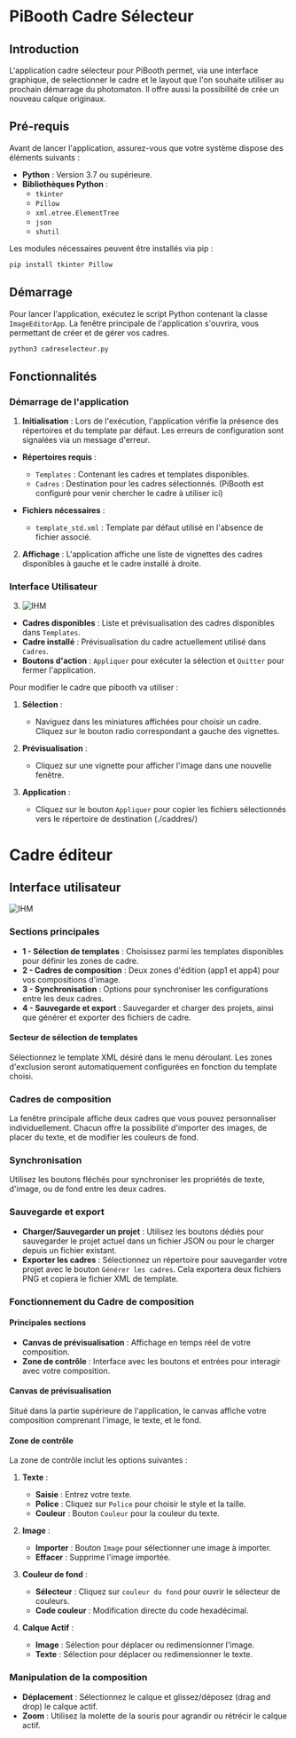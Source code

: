 # PiBooth Cadre Sélecteur

## Introduction

L'application cadre sélecteur pour PiBooth permet, via une interface graphique, de selectionner le cadre et le layout que l'on souhaite utiliser au prochain démarrage du photomaton.
Il offre aussi la possibilité de crée un nouveau calque originaux.

## Pré-requis

Avant de lancer l'application, assurez-vous que votre système dispose des éléments suivants :

- **Python** : Version 3.7 ou supérieure.
- **Bibliothèques Python** : 
  - `tkinter`
  - `Pillow`
  - `xml.etree.ElementTree`
  - `json`
  - `shutil`

Les modules nécessaires peuvent être installés via pip :
```bash 
pip install tkinter Pillow
```

## Démarrage

Pour lancer l'application, exécutez le script Python contenant la classe `ImageEditorApp`. La fenêtre principale de l'application s'ouvrira, vous permettant de créer et de gérer vos cadres.

```bash 
python3 cadreselecteur.py
```
## Fonctionnalités

### Démarrage de l'application

1. **Initialisation** : Lors de l'exécution, l'application vérifie la présence des répertoires et du template par défaut. Les erreurs de configuration sont signalées via un message d'erreur.

- **Répertoires requis** :
  - `Templates` : Contenant les cadres et templates disponibles.
  - `Cadres` : Destination pour les cadres sélectionnés. (PiBooth est configuré pour venir chercher le cadre à utiliser ici)

- **Fichiers nécessaires** :
  - `template_std.xml` : Template par défaut utilisé en l'absence de fichier associé.

2. **Affichage** : L'application affiche une liste de vignettes des cadres disponibles à gauche et le cadre installé à droite.

### Interface Utilisateur

3. ![IHM](https://github.com/Nico31Fr/cadreSelecteur/tree/main/CadreEditeur/resources/IHM_selecteur.png)

- **Cadres disponibles** : Liste et prévisualisation des cadres disponibles dans `Templates`.
- **Cadre installé** : Prévisualisation du cadre actuellement utilisé dans `Cadres`.
- **Boutons d'action** : `Appliquer` pour exécuter la sélection et `Quitter` pour fermer l'application.

Pour modifier le cadre que pibooth va utiliser :

1. **Sélection** :
   - Naviguez dans les miniatures affichées pour choisir un cadre. Cliquez sur le bouton radio correspondant a gauche des vignettes.

2. **Prévisualisation** :
   - Cliquez sur une vignette pour afficher l'image dans une nouvelle fenêtre.

3. **Application** :
   - Cliquez sur le bouton `Appliquer` pour copier les fichiers sélectionnés vers le répertoire de destination (./caddres/)

# Cadre éditeur

## Interface utilisateur
![IHM](https://github.com/Nico31Fr/cadreSelecteur/tree/main/CadreEditeur/resources/IHM_editeur.png)
### Sections principales

- **1 - Sélection de templates** : Choisissez parmi les templates disponibles pour définir les zones de cadre.
- **2 - Cadres de composition** : Deux zones d'édition (app1 et app4) pour vos compositions d'image.
- **3 - Synchronisation** : Options pour synchroniser les configurations entre les deux cadres.
- **4 - Sauvegarde et export** : Sauvegarder et charger des projets, ainsi que générer et exporter des fichiers de cadre.

#### Secteur de sélection de templates

Sélectionnez le template XML désiré dans le menu déroulant. Les zones d'exclusion seront automatiquement configurées en fonction du template choisi.

### Cadres de composition

La fenêtre principale affiche deux cadres que vous pouvez personnaliser individuellement. Chacun offre la possibilité d'importer des images, de placer du texte, et de modifier les couleurs de fond.

### Synchronisation

Utilisez les boutons fléchés pour synchroniser les propriétés de texte, d'image, ou de fond entre les deux cadres. 

### Sauvegarde et export

- **Charger/Sauvegarder un projet** : Utilisez les boutons dédiés pour sauvegarder le projet actuel dans un fichier JSON ou pour le charger depuis un fichier existant.
- **Exporter les cadres** : Sélectionnez un répertoire pour sauvegarder votre projet avec le bouton `Générer les cadres`. Cela exportera deux fichiers PNG et copiera le fichier XML de template.

### Fonctionnement du Cadre de composition

#### Principales sections

- **Canvas de prévisualisation** : Affichage en temps réel de votre composition.
- **Zone de contrôle** : Interface avec les boutons et entrées pour interagir avec votre composition.

#### Canvas de prévisualisation

Situé dans la partie supérieure de l'application, le canvas affiche votre composition comprenant l'image, le texte, et le fond.

#### Zone de contrôle

La zone de contrôle inclut les options suivantes :

1. **Texte** :
   - **Saisie** : Entrez votre texte.
   - **Police** : Cliquez sur `Police` pour choisir le style et la taille.
   - **Couleur** : Bouton `Couleur` pour la couleur du texte.

2. **Image** :
   - **Importer** : Bouton `Image` pour sélectionner une image à importer.
   - **Effacer** : Supprime l'image importée.

3. **Couleur de fond** :
   - **Sélecteur** : Cliquez sur `couleur du fond` pour ouvrir le sélecteur de couleurs.
   - **Code couleur** : Modification directe du code hexadécimal.

4. **Calque Actif** :
   - **Image** : Sélection pour déplacer ou redimensionner l'image.
   - **Texte** : Sélection pour déplacer ou redimensionner le texte.

### Manipulation de la composition

- **Déplacement** : Sélectionnez le calque et glissez/déposez (drag and drop) le calque actif.
- **Zoom** : Utilisez la molette de la souris pour agrandir ou rétrécir le calque actif.

